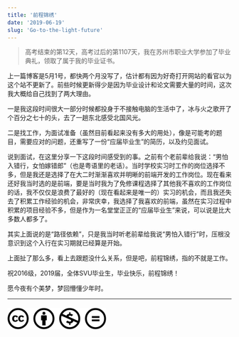 ```yaml
---
title: '前程锦绣'
date: '2019-06-19'
slug: 'Go-to-the-light-future'
---
```


> 高考结束的第12天，高考过后的第1107天，我在苏州市职业大学参加了毕业典礼，领取了属于我的毕业证书。

上一篇博客是5月1号，都快两个月没写了，估计都有因为好奇打开网站的看官以为这个站不更新了。前些时候更新得少是因为毕业设计和论文需要大量的时间，这次我大概给自己找到了两大理由。

一是我这段时间很大一部分时候都投身于不接触电脑的生活中了，冰与火之歌开了个百分之七十的头，去了一趟东北感受北国风光。

二是找工作，为面试准备（虽然目前看起来没有多大的用处），像是可能考的题目，需要应对的问题，还重写了一份“应届毕业生”的简历，以及约见面试。

说到面试，在这里分享一下这段时间感受到的事。之前有个老前辈给我说：“男怕入错行，女怕嫁错郎”（也是粤语里的老话）。当时学校实习时工作的岗位选择不多，但是我还是选择了在大二时渐渐喜欢并明晰的前端开发的工作岗位。现在看来还好我当时选的是前端，要是当时我为了免修课程选择了其他我不喜欢的工作岗位的话，我不仅仅是浪费了最好的（现在看起来是唯一的）实习的机会，而且我还失去了积累工作经验的机会，非常庆幸，我选择了我喜欢的前端，虽然在实习过程中积累的项目经验不多，但是作为一名堂堂正正的“应届毕业生”来说，可以说是比大多数人都多了。

其实上面说的是“路径依赖”，只是我当时听老前辈给我说“男怕入错行”时，压根没意识到这个入行在实习期就已经算是开始。

上面扯了那么多，看上去跟题没什么关系，但是吧，前程锦绣，指的不就是工作。

祝2016级，2019届，全体SVU毕业生，毕业快乐，前程锦绣！

愿今夜有个美梦，梦回懵懂少年时。

---
#### [![版权声明](/images/creativecommons-cc.svg)](https://creativecommons.org/licenses/by-nc-nd/4.0/)